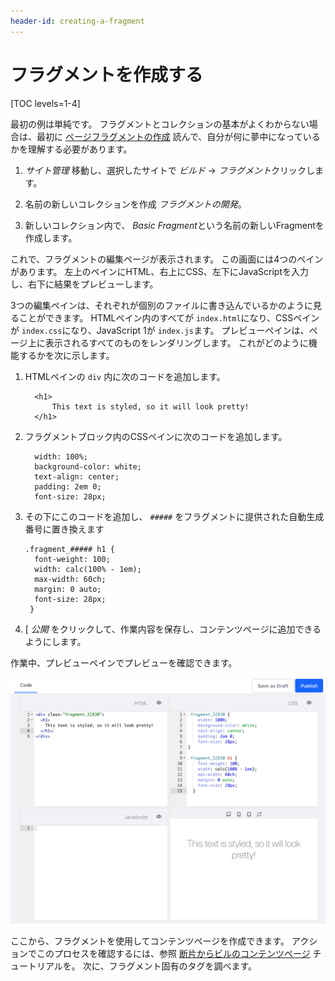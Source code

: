 ```yaml
---
header-id: creating-a-fragment
---
```


# フラグメントを作成する

[TOC levels=1-4]

最初の例は単純です。 フラグメントとコレクションの基本がよくわからない場合は、最初に [ページフラグメントの作成](/docs/7-1/user/-/knowledge_base/u/creating-fragments) 読んで、自分が何に夢中になっているかを理解する必要があります。

1.  *サイト管理* 移動し、選択したサイトで *ビルド* → *フラグメント*クリックします。

2.  名前の新しいコレクションを作成 *フラグメントの開発*。

3.  新しいコレクション内で、 *Basic Fragment*という名前の新しいFragmentを作成します。

これで、フラグメントの編集ページが表示されます。 この画面には4つのペインがあります。 左上のペインにHTML、右上にCSS、左下にJavaScriptを入力し、右下に結果をプレビューします。

3つの編集ペインは、それぞれが個別のファイルに書き込んでいるかのように見ることができます。 HTMLペイン内のすべてが `index.html`になり、CSSペインが `index.css`になり、JavaScript 1が `index.js`ます。 プレビューペインは、ページ上に表示されるすべてのものをレンダリングします。 これがどのように機能するかを次に示します。

1.  HTMLペインの `div` 内に次のコードを追加します。

    ``` 
      <h1>
          This text is styled, so it will look pretty!
      </h1>
    ```

2.  フラグメントブロック内のCSSペインに次のコードを追加します。

    ``` 
      width: 100%;
      background-color: white;
      text-align: center;
      padding: 2em 0;
      font-size: 28px;
    ```

3.  その下にこのコードを追加し、 `#####` をフラグメントに提供された自動生成番号に置き換えます
   
        .fragment_##### h1 {
          font-weight: 100;
          width: calc(100% - 1em);
          max-width: 60ch;
          margin: 0 auto;
          font-size: 28px;
         }

4.  [ *公開* をクリックして、作業内容を保存し、コンテンツページに追加できるようにします。

作業中、プレビューペインでプレビューを確認できます。

![図1：HTMLおよびCSSコードとライブプレビューを備えたフラグメントエディター](../../../images/fragment-editor-basic.png)

ここから、フラグメントを使用してコンテンツページを作成できます。 アクションでこのプロセスを確認するには、参照 [断片からビルのコンテンツページ](/docs/7-1/user/-/knowledge_base/u/building-content-pages-from-fragments) チュートリアルを。 次に、フラグメント固有のタグを調べます。
